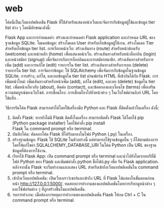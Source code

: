 # web

โค้ดนี่เป็นเว็บแอปพลิเคชัน Flask ที่ใช้สำหรับแสดงหน้าเว็บและจัดการกับข้อมูลผู้ใช้และข้อมูล tier list ต่าง ๆ โดยมีลักษณะดังนี้:

Flask App และการกำหนดค่า: สร้างและกำหนดค่า Flask application และกำหนด URL ของฐานข้อมูล SQLite.
โมเดลข้อมูล:  สร้างโมเดล User สำหรับเก็บข้อมูลผู้ใช้งาน.
            สร้างโมเดล Tier สำหรับเก็บข้อมูล tier list.
การเรียกหน้าเว็บ: สร้างเส้นทาง (route) สำหรับหน้าต้อนรับ (welcome) และหน้าหลัก (home) เพื่อแสดงหน้าเว็บ.
              สร้างเส้นทางสำหรับหน้าล็อกอิน (login) และหน้าสมัคร (signup) เพื่อจัดการกับการล็อกอินและการสมัครสมาชิก.
              สร้างเส้นทางสำหรับการเพิ่ม (add) และการแก้ไข (edit) รายการใน tier list.
              สร้างเส้นทางสำหรับการลบ (delete) รายการใน tier list.
การจัดการข้อมูล: ใช้ SQLAlchemy เพื่อจัดการกับข้อมูลในฐานข้อมูล SQLite.
              การสร้าง, แก้ไข, และลบข้อมูลใน tier list ผ่านฟอร์ม HTML ที่เข้ากันได้กับ Flask.
การเพิ่มหน้าใหม่: เพิ่มเส้นทางสำหรับหน้าเพิ่ม (add), แก้ไข (edit), และลบ (delete) ข้อมูลใน tier list.
              เพิ่มหน้าเกี่ยวกับ (about), ติดต่อ (contact), และข้อตกลงและเงื่อนไข (terms) เพื่อเสริมความสมบูรณ์ของเว็บไซต์.
การเชื่อมโยง: การเชื่อมโยงไปยังหน้าต่าง ๆ ในเว็บไซต์ผ่านลิงก์ URL โดยใช้แท็ก <a>.

วิธีการรันโค้ด Flask สามารถทำได้โดยใช้เครื่องมือ Python และ Flask ที่ติดตั้งแล้วในเครื่อง ดังนี้:

1. ติดตั้ง Flask: หากยังไม่มี Flask ติดตั้งในเครื่อง สามารถติดตั้ง Flask ได้โดยใช้ pip (Python package installer) โดยใช้คำสั่ง pip install      
  Flask ใน command prompt หรือ terminal.
2. บันทึกโค้ด: คัดลอกโค้ด Flask ที่ได้รับมาลงในไฟล์ Python (.py) ในเครื่อง.
3. สร้างฐานข้อมูล: Flask ใช้ SQLite ในตัวอย่างนี้ แต่สามารถใช้ฐานข้อมูลอื่น ๆ ก็ได้ตามต้องการ โดยให้แก้ไขค่า SQLALCHEMY_DATABASE_URI ในโค้ด     Python เป็น URL ของฐานข้อมูลที่ต้องการใช้งาน.
4. เรียกใช้ Flask App: เปิด command prompt หรือ terminal และนำไปยังไดเรกทอรีที่มีไฟล์ Python ของ Flask และพิมพ์คำสั่ง python ชื่อไฟล์.py เพื่อ  รัน Flask application.
                     หลังจากนั้น Flask จะเริ่มทำงานและแสดง URL สำหรับเข้าถึงเว็บแอปพลิเคชันใน command prompt หรือ terminal.
5. เข้าถึงเว็บแอปพลิเคชัน: เปิดเว็บเบราว์เซอร์และเข้าถึง URL ที่ Flask ได้แสดงในขั้นตอนก่อนหน้า http://127.0.0.1:5000/.
                       ทดสอบการทำงานของแอปพลิเคชันโดยการเรียกดูหน้าต่าง ๆ และใช้ฟอร์มต่าง ๆ ที่ถูกสร้างขึ้นในแอปพลิเคชัน.
6. จบการทำงาน: เมื่อต้องการหยุดการทำงานของแอปพลิเคชัน Flask ให้กด Ctrl + C ใน command prompt หรือ terminal.
